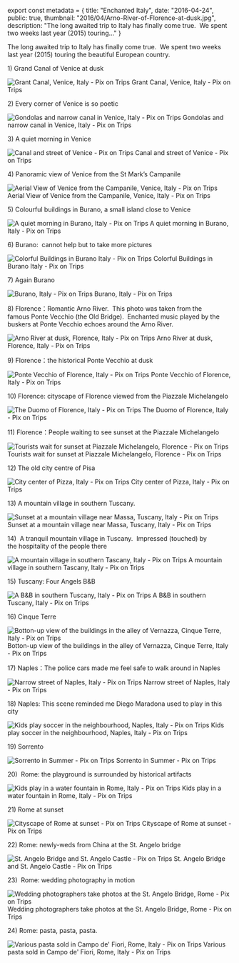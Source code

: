 export const metadata = { title: "Enchanted Italy", date: "2016-04-24", public: true, thumbnail: "2016/04/Arno-River-of-Florence-at-dusk.jpg", description: "The long awaited trip to Italy has finally come true.  We spent two weeks last year (2015) touring..." }

The long awaited trip to Italy has finally come true.  We spent two weeks last year (2015) touring the beautiful European country.

1\) Grand Canal of Venice at dusk

![Grant Canal, Venice, Italy - Pix on Trips](http://pixontrips.com/wp-content/uploads/2016/04/Grant-Canal-Venice-Italy-960x640.jpg) Grant Canal, Venice, Italy - Pix on Trips

2\) Every corner of Venice is so poetic

![Gondolas and narrow canal in Venice, Italy - Pix on Trips](http://pixontrips.com/wp-content/uploads/2016/04/Gondolas-and-narrow-canal-in-Venice-Italy.jpg) Gondolas and narrow canal in Venice, Italy - Pix on Trips

3\) A quiet morning in Venice

![Canal and street of Venice - Pix on Trips](http://pixontrips.com/wp-content/uploads/2016/05/Canal-and-street-of-Venice.jpg) Canal and street of Venice - Pix on Trips

4\) Panoramic view of Venice from the St Mark’s Campanile

![Aerial View of Venice from the Campanile, Venice, Italy - Pix on Trips](http://pixontrips.com/wp-content/uploads/2016/04/Aerial-View-of-Venice-from-the-Campanile-Venice-Italy-.jpg) Aerial View of Venice from the Campanile, Venice, Italy - Pix on Trips

5\) Colourful buildings in Burano, a small island close to Venice

![A quiet morning in Burano, Italy - Pix on Trips](http://pixontrips.com/wp-content/uploads/2016/04/A-quiet-morning-in-Burano-Italy.jpg) A quiet morning in Burano, Italy - Pix on Trips

6\) Burano:  cannot help but to take more pictures

![Colorful Buildings in Burano Italy - Pix on Trips](http://pixontrips.com/wp-content/uploads/2016/04/Colorful-Buildings-in-Burano-Italy-1.jpg) Colorful Buildings in Burano Italy - Pix on Trips

7\) Again Burano

![Burano, Italy - Pix on Trips](http://pixontrips.com/wp-content/uploads/2016/04/Burano-Italy-3.jpg) Burano, Italy - Pix on Trips

8\) Florence：Romantic Arno River.  This photo was taken from the famous Ponte Vecchio (the Old Bridge).  Enchanted music played by the buskers at Ponte Vecchio echoes around the Arno River.

![Arno River at dusk, Florence, Italy - Pix on Trips](http://pixontrips.com/wp-content/uploads/2016/03/Arno-River-at-dusk-Florence-Italy-4759.jpg) Arno River at dusk, Florence, Italy - Pix on Trips

9\) Florence：the historical Ponte Vecchio at dusk

![Ponte Vecchio of Florence, Italy - Pix on Trips](http://pixontrips.com/wp-content/uploads/2016/04/Ponte-Vecchio-of-Florence-Italy.jpg) Ponte Vecchio of Florence, Italy - Pix on Trips

10\) Florence: cityscape of Florence viewed from the Piazzale Michelangelo

![The Duomo of Florence, Italy - Pix on Trips](http://pixontrips.com/wp-content/uploads/2016/04/The-Duomo-of-Florence-Italy.jpg) The Duomo of Florence, Italy - Pix on Trips

11\) Florence：People waiting to see sunset at the Piazzale Michelangelo

![Tourists wait for sunset at Piazzale Michelangelo, Florence - Pix on Trips](http://pixontrips.com/wp-content/uploads/2016/05/Tourists-wait-for-sunset-at-Piazzale-Michelangelo-Florence.jpg) Tourists wait for sunset at Piazzale Michelangelo, Florence - Pix on Trips

12\) The old city centre of Pisa

![City center of Pizza, Italy - Pix on Trips](http://pixontrips.com/wp-content/uploads/2016/05/City-center-of-Pizza-Italy.jpg) City center of Pizza, Italy - Pix on Trips

13\) A mountain village in southern Tuscany.

![Sunset at a mountain village near Massa, Tuscany, Italy - Pix on Trips](http://pixontrips.com/wp-content/uploads/2016/02/Sunset-at-a-mountain-village-near-Massa-Tuscany-Italy-3592.jpg) Sunset at a mountain village near Massa, Tuscany, Italy - Pix on Trips

14\)  A tranquil mountain village in Tuscany.  Impressed (touched) by the hospitality of the people there

![A mountain village in southern Tascany, Italy - Pix on Trips](http://pixontrips.com/wp-content/uploads/2016/05/A-mountain-village-in-southern-Tascany-Italy-.jpg) A mountain village in southern Tascany, Italy - Pix on Trips

15\) Tuscany: Four Angels B&B

![A B&B in southern Tuscany, Italy - Pix on Trips](http://pixontrips.com/wp-content/uploads/2016/05/A-BB-in-southern-Tuscany-Italy.jpg) A B&B in southern Tuscany, Italy - Pix on Trips

16\) Cinque Terre

![Botton-up view of the buildings in the alley of Vernazza, Cinque Terre, Italy - Pix on Trips](http://pixontrips.com/wp-content/uploads/2016/02/Botton-up-view-of-the-buildings-in-the-alley-of-Vernazza-Cinque-Terre-Italy-3601.jpg) Botton-up view of the buildings in the alley of Vernazza, Cinque Terre, Italy - Pix on Trips

17\) Naples：The police cars made me feel safe to walk around in Naples

![Narrow street of Naples, Italy - Pix on Trips](http://pixontrips.com/wp-content/uploads/2016/05/Narrow-street-of-Naples-Italy.jpg) Narrow street of Naples, Italy - Pix on Trips

18\) Naples: This scene reminded me Diego Maradona used to play in this city

![Kids play soccer in the neighbourhood, Naples, Italy - Pix on Trips](http://pixontrips.com/wp-content/uploads/2016/05/Kids-play-soccer-in-the-neighbourhood-Naples-Italy-5497.jpg) Kids play soccer in the neighbourhood, Naples, Italy - Pix on Trips

19\) Sorrento

![Sorrento in Summer - Pix on Trips](http://pixontrips.com/wp-content/uploads/2016/04/Sorrento-in-Summer.jpg) Sorrento in Summer - Pix on Trips

20\)  Rome: the playground is surrounded by historical artifacts

![Kids play in a water fountain in Rome, Italy - Pix on Trips](http://pixontrips.com/wp-content/uploads/2016/04/Kids-play-in-a-water-fountain-in-Rome-Italy.jpg) Kids play in a water fountain in Rome, Italy - Pix on Trips

21\) Rome at sunset

![Cityscape of Rome at sunset - Pix on Trips](http://pixontrips.com/wp-content/uploads/2016/05/Cityscape-of-Rome-at-sunset.jpg) Cityscape of Rome at sunset - Pix on Trips

22\) Rome: newly-weds from China at the St. Angelo bridge

![St. Angelo Bridge and St. Angelo Castle - Pix on Trips](http://pixontrips.com/wp-content/uploads/2016/04/St.-Angelo-Bridge-and-St.-Angelo-Castle.jpg) St. Angelo Bridge and St. Angelo Castle - Pix on Trips

23\)  Rome: wedding photography in motion

![Wedding photographers take photos at the St. Angelo Bridge, Rome - Pix on Trips](http://pixontrips.com/wp-content/uploads/2016/05/Wedding-photographers-take-photos-at-the-St.-Angelo-Bridge-Rome.jpg) Wedding photographers take photos at the St. Angelo Bridge, Rome - Pix on Trips

24\) Rome: pasta, pasta, pasta.

![Various pasta sold in Campo de' Fiori, Rome, Italy - Pix on Trips](http://pixontrips.com/wp-content/uploads/2016/05/Various-pasta-sold-in-Campo-de-Fiori-Rome-Italy.jpg) Various pasta sold in Campo de' Fiori, Rome, Italy - Pix on Trips
